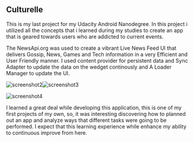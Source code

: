 ## Culturelle

This is my last project for my Udacity Android Nanodegree. In this project i utilized all the concepts that i learned during my studies to 
create an app that is geared towards users who are addicted to current events. 

The NewsApi.org was used to create a vibrant Live News Feed UI that delivers Gossip, News, Games and Tech information in a very Efficient
and User Friendly manner. I used content provider for persistent data and Sync Adapter to update the data on the wedget continously 
and A Loader Manager to update the UI.

![screenshot2](https://cloud.githubusercontent.com/assets/18495900/21952971/6e41c5c4-d9f9-11e6-97a8-af4cedfdc3bb.png)![screenshot3](https://cloud.githubusercontent.com/assets/18495900/21952970/6e41024c-d9f9-11e6-8877-997f3935b496.png) 

![screenshot4](https://cloud.githubusercontent.com/assets/18495900/21952972/6e42c44c-d9f9-11e6-96de-089d6b0c4b99.png)



I learned a great deal while developing this application, this is one of my first projects of my own, so, it was interesting discovering how to 
planned out an app and analyze ways that different tasks were going to be performed. I expect that this learning experience while enhance my
ability to continuous improve from here.
